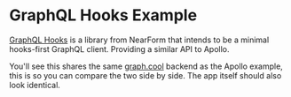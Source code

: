 # GraphQL Hooks Example

[GraphQL Hooks](https://github.com/nearform/graphql-hooks) is a library from NearForm that intends to be a minimal hooks-first GraphQL client. Providing a similar API to Apollo.

You'll see this shares the same [graph.cool](https://www.graph.cool) backend as the Apollo example, this is so you can compare the two side by side. The app itself should also look identical.